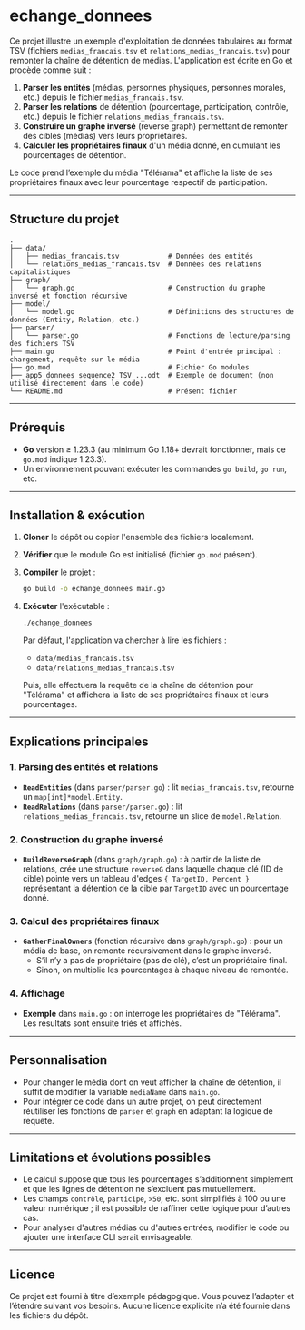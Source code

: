 # echange_donnees

Ce projet illustre un exemple d'exploitation de données tabulaires au format TSV (fichiers `medias_francais.tsv` et `relations_medias_francais.tsv`) pour remonter la chaîne de détention de médias. L'application est écrite en Go et procède comme suit :

1. **Parser les entités** (médias, personnes physiques, personnes morales, etc.) depuis le fichier `medias_francais.tsv`.
2. **Parser les relations** de détention (pourcentage, participation, contrôle, etc.) depuis le fichier `relations_medias_francais.tsv`.
3. **Construire un graphe inversé** (reverse graph) permettant de remonter des cibles (médias) vers leurs propriétaires.
4. **Calculer les propriétaires finaux** d'un média donné, en cumulant les pourcentages de détention.

Le code prend l’exemple du média "Télérama" et affiche la liste de ses propriétaires finaux avec leur pourcentage respectif de participation.

---

## Structure du projet

```text
.
├── data/
│   ├── medias_francais.tsv            # Données des entités
│   └── relations_medias_francais.tsv  # Données des relations capitalistiques
├── graph/
│   └── graph.go                       # Construction du graphe inversé et fonction récursive
├── model/
│   └── model.go                       # Définitions des structures de données (Entity, Relation, etc.)
├── parser/
│   └── parser.go                      # Fonctions de lecture/parsing des fichiers TSV
├── main.go                            # Point d'entrée principal : chargement, requête sur le média
├── go.mod                             # Fichier Go modules
├── app5_donnees_sequence2_TSV_...odt  # Exemple de document (non utilisé directement dans le code)
└── README.md                          # Présent fichier
```

---

## Prérequis

- **Go** version ≥ 1.23.3 (au minimum Go 1.18+ devrait fonctionner, mais ce `go.mod` indique 1.23.3).
- Un environnement pouvant exécuter les commandes `go build`, `go run`, etc.

---

## Installation & exécution

1. **Cloner** le dépôt ou copier l'ensemble des fichiers localement.
2. **Vérifier** que le module Go est initialisé (fichier `go.mod` présent).
3. **Compiler** le projet :
   ```bash
   go build -o echange_donnees main.go
   ```
4. **Exécuter** l'exécutable :
   ```bash
   ./echange_donnees
   ```
   Par défaut, l'application va chercher à lire les fichiers :
   - `data/medias_francais.tsv`
   - `data/relations_medias_francais.tsv`
   
   Puis, elle effectuera la requête de la chaîne de détention pour "Télérama" et affichera la liste de ses propriétaires finaux et leurs pourcentages.

---

## Explications principales

### 1. Parsing des entités et relations

- **`ReadEntities`** (dans `parser/parser.go`) : lit `medias_francais.tsv`, retourne un `map[int]*model.Entity`.
- **`ReadRelations`** (dans `parser/parser.go`) : lit `relations_medias_francais.tsv`, retourne un slice de `model.Relation`.

### 2. Construction du graphe inversé

- **`BuildReverseGraph`** (dans `graph/graph.go`) : à partir de la liste de relations, crée une structure `reverseG` dans laquelle chaque clé (ID de cible) pointe vers un tableau d'edges `{ TargetID, Percent }` représentant la détention de la cible par `TargetID` avec un pourcentage donné.

### 3. Calcul des propriétaires finaux

- **`GatherFinalOwners`** (fonction récursive dans `graph/graph.go`) : pour un média de base, on remonte récursivement dans le graphe inversé.  
  - S’il n’y a pas de propriétaire (pas de clé), c’est un propriétaire final.  
  - Sinon, on multiplie les pourcentages à chaque niveau de remontée.

### 4. Affichage

- **Exemple** dans `main.go` : on interroge les propriétaires de "Télérama". Les résultats sont ensuite triés et affichés.

---

## Personnalisation

- Pour changer le média dont on veut afficher la chaîne de détention, il suffit de modifier la variable `mediaName` dans `main.go`.
- Pour intégrer ce code dans un autre projet, on peut directement réutiliser les fonctions de `parser` et `graph` en adaptant la logique de requête.

---

## Limitations et évolutions possibles

- Le calcul suppose que tous les pourcentages s’additionnent simplement et que les lignes de détention ne s’excluent pas mutuellement.
- Les champs `contrôle`, `participe`, `>50`, etc. sont simplifiés à 100 ou une valeur numérique ; il est possible de raffiner cette logique pour d’autres cas.
- Pour analyser d'autres médias ou d'autres entrées, modifier le code ou ajouter une interface CLI serait envisageable.

---

## Licence

Ce projet est fourni à titre d’exemple pédagogique. Vous pouvez l’adapter et l’étendre suivant vos besoins. Aucune licence explicite n’a été fournie dans les fichiers du dépôt.

